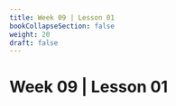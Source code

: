 ```yaml
---
title: Week 09 | Lesson 01
bookCollapseSection: false
weight: 20
draft: false
---
```


# Week 09 | Lesson 01